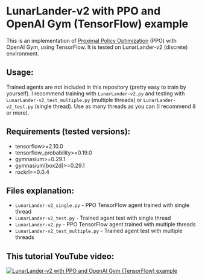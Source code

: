 # LunarLander-v2 with PPO and OpenAI Gym (TensorFlow) example
This is an implementation of [Proximal Policy Optimization](https://arxiv.org/abs/1707.06347) (PPO) with OpenAI Gym, using TensorFlow. It is tested on LunarLander-v2 (discrete) environment.

## Usage:
Trained agents are not included in this repository (pretty easy to train by yourself). I recommend training with `LunarLander-v2.py` and testing with `LunarLander-v2_test_multiple.py` (multiple threads) or `LunarLander-v2_test.py` (single thread).
Use as many threads as you can (I recommend 8 or more).

## Requirements (tested versions):
- tensorflow>=2.10.0
- tensorflow_probability>=0.19.0
- gymnasium>=0.29.1
- gymnasium[box2d]>=0.29.1
- rockrl==0.0.4

## Files explanation:
- `LunarLander-v2_single.py` - PPO TensorFlow agent trained with single thread
- `LunarLander-v2_test.py` - Trained agent test with single thread
- `LunarLander-v2.py` - PPO TensorFlow agent trained with multiple threads
- `LunarLander-v2_test_multiple.py` - Trained agent test with multiple threads

## This tutorial YouTube video:
[![LunarLander-v2 with PPO and OpenAI Gym (TensorFlow) example](https://img.youtube.com/vi/OfW78W3Vv2M/0.jpg)](https://www.youtube.com/watch?v=OfW78W3Vv2M)